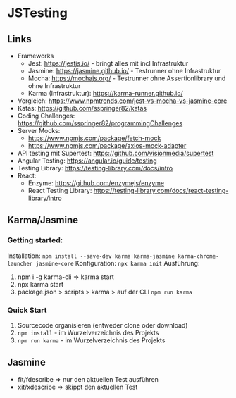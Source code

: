 # JSTesting

## Links

- Frameworks
  - Jest: https://jestjs.io/ - bringt alles mit incl Infrastruktur
  - Jasmine: https://jasmine.github.io/ - Testrunner ohne Infrastruktur
  - Mocha: https://mochajs.org/ - Testrunner ohne Assertionlibrary und ohne Infrastruktur
  - Karma (Infrastruktur): https://karma-runner.github.io/
- Vergleich: https://www.npmtrends.com/jest-vs-mocha-vs-jasmine-core
- Katas: https://github.com/sspringer82/katas
- Coding Challenges: https://github.com/sspringer82/programmingChallenges
- Server Mocks:
  - https://www.npmjs.com/package/fetch-mock
  - https://www.npmjs.com/package/axios-mock-adapter
- API testing mit Supertest: https://github.com/visionmedia/supertest
- Angular Testing: https://angular.io/guide/testing
- Testing Library: https://testing-library.com/docs/intro
- React:
  - Enzyme: https://github.com/enzymejs/enzyme
  - React Testing Library: https://testing-library.com/docs/react-testing-library/intro

## Karma/Jasmine

### Getting started:

Installation: `npm install --save-dev karma karma-jasmine karma-chrome-launcher jasmine-core`
Konfiguration: `npx karma init`
Ausführung:

1. npm i -g karma-cli => karma start
2. npx karma start
3. package.json > scripts > karma > auf der CLI `npm run karma`

### Quick Start

1. Sourcecode organisieren (entweder clone oder download)
2. `npm install` - im Wurzelverzeichnis des Projekts
3. `npm run karma` - im Wurzelverzeichnis des Projekts

## Jasmine

- fit/fdescribe => nur den aktuellen Test ausführen
- xit/xdescribe => skippt den aktuellen Test
